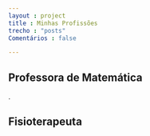 ```yaml
---
layout : project
title : Minhas Profissões
trecho : "posts"
Comentários : false

---
```



## Professora de Matemática
.

## Fisioterapeuta 